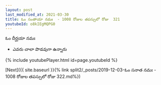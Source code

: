 ```yaml
---
layout: post
last_modified_at: 2021-03-30
title: ఓం సంతాయా నమః  - 1008 రోజుల తపస్సులో రోజు  321
youtubeId: o8kIEgMQPG0
---
```

 
 
 ఓం దీర్ఘయా నమః  
 
 -  ఎవరు చాలా పొడవుగా ఉన్నారు 
 
  
 
  
 
 
 
 
 
 


{% include youtubePlayer.html id=page.youtubeId %}
 
[Next]({{ site.baseurl }}{% link  split2/_posts/2019-12-03-ఓం సనాత నమః  - 1008 రోజుల తపస్సులో రోజు  322.md%})
 
